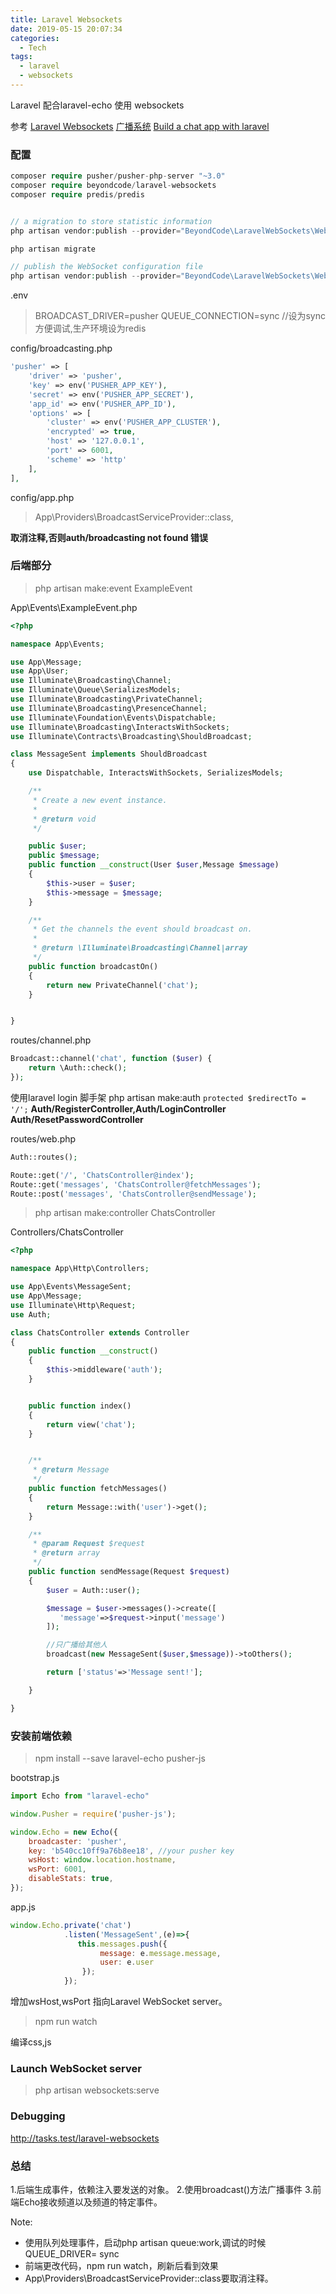 ```yaml
---
title: Laravel Websockets
date: 2019-05-15 20:07:34
categories: 
  - Tech
tags:
  - laravel
  - websockets
---
```

Laravel 配合laravel-echo 使用 websockets

参考
[Laravel Websockets][1] 
[广播系统][2]
[Build a chat app with laravel][3]
### 配置
```php
composer require pusher/pusher-php-server "~3.0"
composer require beyondcode/laravel-websockets
composer require predis/predis


// a migration to store statistic information
php artisan vendor:publish --provider="BeyondCode\LaravelWebSockets\WebSocketsServiceProvider" --tag="migrations"

php artisan migrate

// publish the WebSocket configuration file
php artisan vendor:publish --provider="BeyondCode\LaravelWebSockets\WebSocketsServiceProvider" --tag="config"

```

.env
>BROADCAST_DRIVER=pusher
QUEUE_CONNECTION=sync //设为sync方便调试,生产环境设为redis

config/broadcasting.php
```php
'pusher' => [
    'driver' => 'pusher',
    'key' => env('PUSHER_APP_KEY'),
    'secret' => env('PUSHER_APP_SECRET'),
    'app_id' => env('PUSHER_APP_ID'),
    'options' => [
        'cluster' => env('PUSHER_APP_CLUSTER'),
        'encrypted' => true,
        'host' => '127.0.0.1',
        'port' => 6001,
        'scheme' => 'http'
    ],
],
```
config/app.php
>App\Providers\BroadcastServiceProvider::class,

**取消注释,否则auth/broadcasting not found 错误**

### 后端部分
> php artisan make:event ExampleEvent

App\Events\ExampleEvent.php
```php
<?php

namespace App\Events;

use App\Message;
use App\User;
use Illuminate\Broadcasting\Channel;
use Illuminate\Queue\SerializesModels;
use Illuminate\Broadcasting\PrivateChannel;
use Illuminate\Broadcasting\PresenceChannel;
use Illuminate\Foundation\Events\Dispatchable;
use Illuminate\Broadcasting\InteractsWithSockets;
use Illuminate\Contracts\Broadcasting\ShouldBroadcast;

class MessageSent implements ShouldBroadcast
{
    use Dispatchable, InteractsWithSockets, SerializesModels;

    /**
     * Create a new event instance.
     *
     * @return void
     */

    public $user;
    public $message;
    public function __construct(User $user,Message $message)
    {
        $this->user = $user;
        $this->message = $message;
    }

    /**
     * Get the channels the event should broadcast on.
     *
     * @return \Illuminate\Broadcasting\Channel|array
     */
    public function broadcastOn()
    {
        return new PrivateChannel('chat');
    }


}


```

routes/channel.php
```php
Broadcast::channel('chat', function ($user) {
    return \Auth::check();
});
```

使用laravel login 脚手架
php artisan make:auth
`protected $redirectTo = '/';`
**Auth/RegisterController,Auth/LoginController Auth/ResetPasswordController**

routes/web.php
```php
Auth::routes();

Route::get('/', 'ChatsController@index');
Route::get('messages', 'ChatsController@fetchMessages');
Route::post('messages', 'ChatsController@sendMessage');
```

>php artisan make:controller ChatsController

Controllers/ChatsController
```php
<?php

namespace App\Http\Controllers;

use App\Events\MessageSent;
use App\Message;
use Illuminate\Http\Request;
use Auth;

class ChatsController extends Controller
{
    public function __construct()
    {
        $this->middleware('auth');
    }


    public function index()
    {
        return view('chat');
    }


    /**
     * @return Message
     */
    public function fetchMessages()
    {
        return Message::with('user')->get();
    }

    /**
     * @param Request $request
     * @return array
     */
    public function sendMessage(Request $request)
    {
        $user = Auth::user();

        $message = $user->messages()->create([
           'message'=>$request->input('message')
        ]);

        //只广播给其他人
        broadcast(new MessageSent($user,$message))->toOthers();

        return ['status'=>'Message sent!'];

    }

}

```

### 安装前端依赖
>npm install --save laravel-echo pusher-js

bootstrap.js
```js
import Echo from "laravel-echo"

window.Pusher = require('pusher-js');

window.Echo = new Echo({
    broadcaster: 'pusher',
    key: 'b540cc10ff9a76b8ee18', //your pusher key
    wsHost: window.location.hostname,
    wsPort: 6001,
    disableStats: true,
});
```
app.js
```js
window.Echo.private('chat')
            .listen('MessageSent',(e)=>{
               this.messages.push({
                    message: e.message.message,
                    user: e.user
                });
            });
```
增加wsHost,wsPort 指向Laravel WebSocket server。
> npm run watch

编译css,js

### Launch WebSocket server
>php artisan websockets:serve


### Debugging
http://tasks.test/laravel-websockets

### 总结
1.后端生成事件，依赖注入要发送的对象。
2.使用broadcast()方法广播事件
3.前端Echo接收频道以及频道的特定事件。

Note:

 - 使用队列处理事件，启动php artisan queue:work,调试的时候QUEUE_DRIVER= sync
 - 前端更改代码，npm run watch，刷新后看到效果
 - App\Providers\BroadcastServiceProvider::class要取消注释。


  [1]: https://docs.beyondco.de/laravel-websockets/
  [2]: https://learnku.com/docs/laravel/5.8/broadcasting/3914
  [3]: https://pusher.com/tutorials/chat-laravel